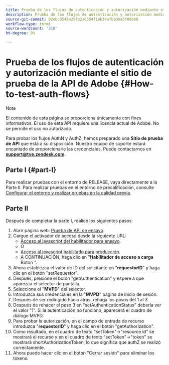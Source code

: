 ```yaml
---
title: Prueba de los flujos de autenticación y autorización mediante el sitio de prueba de la API de Adobe
description: Prueba de los flujos de autenticación y autorización mediante el sitio de prueba de la API de Adobe
source-git-commit: 02ebc3548a254b2a6554f1ab34afbb3ea5f09bb8
workflow-type: tm+mt
source-wordcount: '318'
ht-degree: 0%

---
```


# Prueba de los flujos de autenticación y autorización mediante el sitio de prueba de la API de Adobe {#How-to-test-auth-flows}

>[!NOTE]
>
>El contenido de esta página se proporciona únicamente con fines informativos. El uso de esta API requiere una licencia actual de Adobe. No se permite el uso no autorizado.

Para probar los flujos AuthN y AuthZ, hemos preparado una **Sitio de prueba de API** que está a su disposición. Nuestro equipo de soporte estará encantado de proporcionarle las credenciales. Puede contactarnos en **support@tve.zendesk.com**.


## Parte I {#part-I}

Para realizar pruebas con el entorno de RELEASE, vaya directamente a la Parte II.  Para realizar pruebas en el entorno de precalificación, consulte [Configurar el entorno y realizar pruebas en la calidad previa](/help/authentication/setting-up-your-environment-and-testing-in-prequal.md).

## Parte II

Después de completar la parte I, realice los siguientes pasos:


1. Abrir página web: [Prueba de API de ensayo](https://sp.auth-staging.adobe.com/apitest/api.html).
1. Cargue el activador de acceso desde la siguiente URL:
   * [Acceso al javascript del habilitador para ensayo](https://entitlement.auth-staging.adobe.com/entitlement/js/AccessEnabler.js).
   * O
   * [Acceso al javascript habilitado para producción](https://entitlement.auth.adobe.com/entitlement/js/AccessEnabler.js).
   * A CONTINUACIÓN, haga clic en &quot;**Habilitador de acceso a carga** Botón &quot;.
1. Ahora establezca el valor de ID del solicitante en &quot;**requestorID**&quot; y haga clic en el botón &quot;setRequestor&quot;.
1. Después, presione el botón &quot;getAuthentication&quot; y espere a que aparezca el selector de pantalla.
1. Seleccione el &quot;**MVPD**&quot; del selector.
1. Introduzca sus credenciales en la &quot;**MVPD**&quot; página de inicio de sesión.
1. Después de ser redirigido hacia atrás, rehaga los pasos del 1 al 3
1. Después de rehacer el paso 3 en &quot;setAuthenticationStatus&quot; debería ver el valor &quot;1&quot;. Si la autenticación no funcionó, aparecerá el cuadro de diálogo MVPD.
1. Para probar la autorización, en el campo de entrada de recurso introduzca &quot;**requestorID**&quot; y haga clic en el botón &quot;getAuthorization&quot;.
1. Como resultado, en el cuadro de texto &quot;setToken&quot;-\>&quot;resource id&quot; se mostrará el recurso y en el cuadro de texto &quot;setToken&quot;-\>&quot;token&quot; se mostrará shortAuthorizationToken, lo que significa que authZ se realizó correctamente.
1. Ahora puede hacer clic en el botón &quot;Cerrar sesión&quot; para eliminar los tokens.
